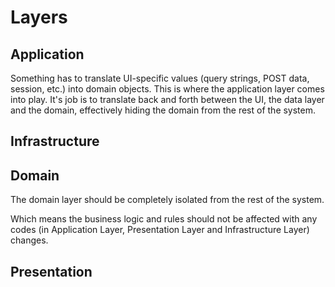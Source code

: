 # Layers
 
## Application
 
Something has to translate UI-specific values (query strings, POST data, session, etc.) into domain objects. This is where the application layer comes into play. It's job is to translate back and forth between the UI, the data layer and the domain, effectively hiding the domain from the rest of the system.

## Infrastructure


## Domain

The domain layer should be completely isolated from the rest of the system.

Which means the business logic and rules should not be affected with any codes (in Application Layer, Presentation Layer and Infrastructure Layer) changes.

## Presentation

